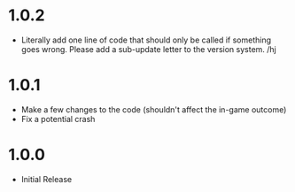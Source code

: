 # 1.0.2
- Literally add one line of code that should only be called if something goes wrong.
Please add a sub-update letter to the version system. /hj

# 1.0.1
- Make a few changes to the code (shouldn't affect the in-game outcome)
- Fix a potential crash

# 1.0.0
- Initial Release
